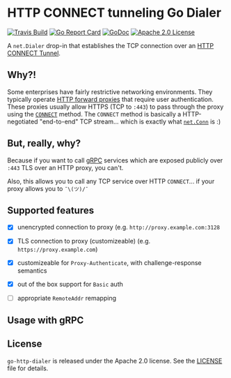 # HTTP CONNECT tunneling Go Dialer

[![Travis Build](https://travis-ci.org/mwitkow/go-http-dialer.svg)](https://travis-ci.org/mwitkow/go-http-dialer)
[![Go Report Card](http://goreportcard.com/badge/mwitkow/go-http-dialer)](http://goreportcard.com/report/mwitkow/go-http-dialer)
[![GoDoc](http://img.shields.io/badge/GoDoc-Reference-blue.svg)](https://godoc.org/github.com/mwitkow/go-http-dialer)
[![Apache 2.0 License](https://img.shields.io/badge/License-Apache%202.0-blue.svg)](LICENSE)

A `net.Dialer` drop-in that establishes the TCP connection over an [HTTP CONNECT Tunnel](https://en.wikipedia.org/wiki/HTTP_tunnel#HTTP_CONNECT_tunneling).

## Why?!

Some enterprises have fairly restrictive networking environments. They typically operate [HTTP forward proxies](https://en.wikipedia.org/wiki/Proxy_server) that require user authentication. These proxies usually allow  HTTPS (TCP to `:443`) to pass through the proxy using the [`CONNECT`](https://tools.ietf.org/html/rfc2616#section-9.9) method. The `CONNECT` method is basically a HTTP-negotiated "end-to-end" TCP stream... which is exactly what [`net.Conn`](https://golang.org/pkg/net/#Conn) is :)

## But, really, why?

Because if you want to call [gRPC](http://www.grpc.io/) services which are exposed publicly over `:443` TLS over an HTTP proxy, you can't.

Also, this allows you to call any TCP service over HTTP `CONNECT`... if your proxy allows you to `¯\(ツ)/¯`

## Supported features

 - [x] unencrypted connection to proxy (e.g. `http://proxy.example.com:3128`
 - [x] TLS connection to proxy (customizeable) (e.g. `https://proxy.example.com`)
 - [x] customizeable for `Proxy-Authenticate`, with challenge-response semantics
 - [x] out of the box support for `Basic` auth
 - [ ] appropriate `RemoteAddr` remapping
 

## Usage with gRPC



## License

`go-http-dialer` is released under the Apache 2.0 license. See the [LICENSE](LICENSE) file for details.
